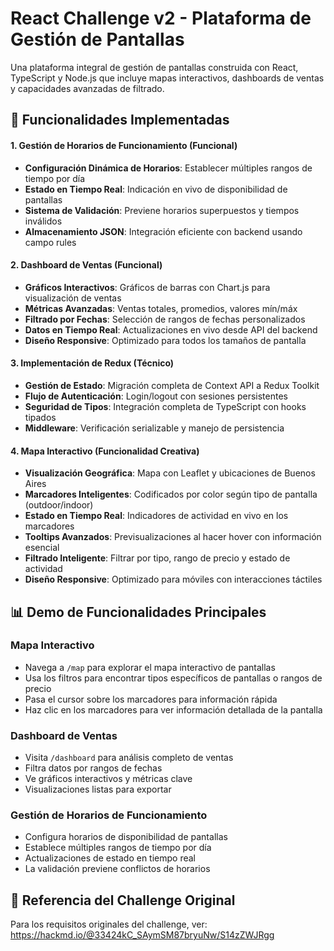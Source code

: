  # React Challenge v2 - Plataforma de Gestión de Pantallas

Una plataforma integral de gestión de pantallas construida con React, TypeScript y Node.js que incluye mapas interactivos, dashboards de ventas y capacidades avanzadas de filtrado.

## 🚀 Funcionalidades Implementadas

#### 1. **Gestión de Horarios de Funcionamiento** (Funcional)
- **Configuración Dinámica de Horarios**: Establecer múltiples rangos de tiempo por día
- **Estado en Tiempo Real**: Indicación en vivo de disponibilidad de pantallas
- **Sistema de Validación**: Previene horarios superpuestos y tiempos inválidos
- **Almacenamiento JSON**: Integración eficiente con backend usando campo rules

#### 2. **Dashboard de Ventas** (Funcional)
- **Gráficos Interactivos**: Gráficos de barras con Chart.js para visualización de ventas
- **Métricas Avanzadas**: Ventas totales, promedios, valores mín/máx
- **Filtrado por Fechas**: Selección de rangos de fechas personalizados
- **Datos en Tiempo Real**: Actualizaciones en vivo desde API del backend
- **Diseño Responsive**: Optimizado para todos los tamaños de pantalla

#### 3. **Implementación de Redux** (Técnico)
- **Gestión de Estado**: Migración completa de Context API a Redux Toolkit
- **Flujo de Autenticación**: Login/logout con sesiones persistentes
- **Seguridad de Tipos**: Integración completa de TypeScript con hooks tipados
- **Middleware**: Verificación serializable y manejo de persistencia

#### 4. **Mapa Interactivo** (Funcionalidad Creativa)
- **Visualización Geográfica**: Mapa con Leaflet y ubicaciones de Buenos Aires
- **Marcadores Inteligentes**: Codificados por color según tipo de pantalla (outdoor/indoor)
- **Estado en Tiempo Real**: Indicadores de actividad en vivo en los marcadores
- **Tooltips Avanzados**: Previsualizaciones al hacer hover con información esencial
- **Filtrado Inteligente**: Filtrar por tipo, rango de precio y estado de actividad
- **Diseño Responsive**: Optimizado para móviles con interacciones táctiles

## 📊 Demo de Funcionalidades Principales

### Mapa Interactivo
- Navega a `/map` para explorar el mapa interactivo de pantallas
- Usa los filtros para encontrar tipos específicos de pantallas o rangos de precio
- Pasa el cursor sobre los marcadores para información rápida
- Haz clic en los marcadores para ver información detallada de la pantalla

### Dashboard de Ventas
- Visita `/dashboard` para análisis completo de ventas
- Filtra datos por rangos de fechas
- Ve gráficos interactivos y métricas clave
- Visualizaciones listas para exportar

### Gestión de Horarios de Funcionamiento
- Configura horarios de disponibilidad de pantallas
- Establece múltiples rangos de tiempo por día
- Actualizaciones de estado en tiempo real
- La validación previene conflictos de horarios

## 📝 Referencia del Challenge Original
Para los requisitos originales del challenge, ver: https://hackmd.io/@33424kC_SAymSM87bryuNw/S14zZWJRgg


